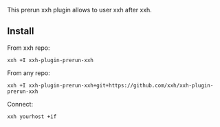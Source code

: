 This prerun xxh plugin allows to user xxh after xxh.

## Install
From xxh repo:
```
xxh +I xxh-plugin-prerun-xxh
```
From any repo:
```
xxh +I xxh-plugin-prerun-xxh+git+https://github.com/xxh/xxh-plugin-prerun-xxh
```    
Connect:
```
xxh yourhost +if
```

